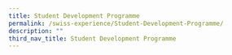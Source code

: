 ```yaml
---
title: Student Development Programme
permalink: /swiss-experience/Student-Development-Programme/
description: ""
third_nav_title: Student Development Programme
---
```

